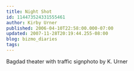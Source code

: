 ```yaml
---
title: Night Shot
id: 114473524331555461
author: Kirby Urner
published: 2006-04-10T22:58:00.000-07:00
updated: 2007-11-28T20:19:44.255-08:00
blog: bizmo_diaries
tags: 
---
```


[](http://photos1.blogger.com/blogger/1134/545/1600/bagdad.jpg)Bagdad theater with traffic signphoto by K. Urner